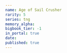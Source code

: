 ```yaml
---
name: Age of Sail Crusher
rarity: 5
series: tng
memory_alpha:
bigbook_tier: -1
in_portal: true
date:
published: true
---
```



